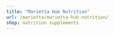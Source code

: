 ```yaml
---
title: "Marietta Hub Nutrition"
url: /marietta/marietta-hub-nutrition/
shop: nutrition supplements
---
```

